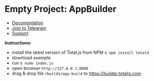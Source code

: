 # Empty Project: AppBuilder

- [Documentation](https://docs.totaljs.com)
- [Join to Telegram](https://t.me/totaljs)
- [Support](https://www.totaljs.com/support/)

__Instructions__:

- install the latest version of Total.js from NPM `$ npm install total4`
- download example
- run `$ node index.js`
- open browser `http://127.0.0.1:8000`
- drag & drop file `/builds/app.build` to <https://builder.totaljs.com>
